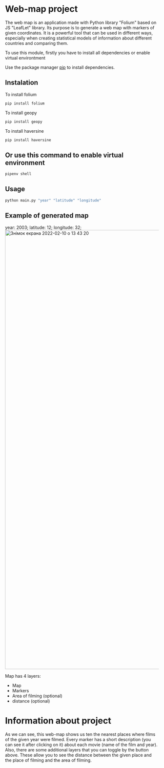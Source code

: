# Web-map project 
The web map is an application made with Python library "Folium" based on JS "LeafLet" library.
Its purpose is to generate a web map with markers of given coordinates. It is a powerful tool that can be used in different ways, especially when creating statistical models of information about different countries and comparing them.  

To use this module, firstly you have to install all dependencies or enable virtual environtment

Use the package manager [pip](https://pip.pypa.io/en/stable/) to install dependencies.

## Instalation
To install folium
```bash
pip install folium
```
To install geopy
```bash
pip install geopy
```
To install haversine
```bash
pip install haversine
```

## Or use this command to enable virtual environment
```bash
pipenv shell
```

## Usage
```bash
python main.py "year" "latitude" "longitude"
```

## Example of generated map
year: 2003; 
latitude: 12; 
longitude: 32; 
<img width="1440" alt="Знімок екрана 2022-02-10 о 13 43 20" src="https://user-images.githubusercontent.com/59284695/153402355-a1bb6a90-78b8-4026-8648-caf19afc81b6.png">

Map has 4 layers:
* Map
* Markers
* Area of filming (optional)
* distance (optional)

# Information about project
As we can see, this web-map shows us ten the nearest places where films of the given year were filmed. Every marker has a short description (you can see it after clicking on it) about each movie (name of the film and year). Also, there are some additional layers that you can toggle by the button above. These allow you to see the distance between the given place and the place of filming and the area of filming.
